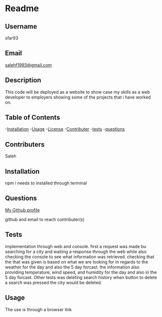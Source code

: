 # Readme


## Username

sfar93

## Email

salehf1993@gmail.com

## Description
This code will be deployed as a website to show case my skills as a web developer to employers showing some of the projects that i have worked on. 

## Table of Contents

  -[Installation](#installation)
  -[Usage](#usage)
  -[License](#license)
  -[Contributer](#contributer)
  -[tests](#tests)
  -[questions](#questions)

## Contributers

Saleh

## Installation

npm i needs to installed through terminal

## Questions

[My Github profile](http://github.com/sfar93)


github and email to reach contributer(s)

## Tests

implementation through web and console.
first a request was made bu searching for a city and waiting a response through the web while also checking the console to see what information was retrieved. 
checking that the that was given is based on what we are looking for in regards to the weather for the day and also the 5 day forcast. the information also providing temperature, wind speed, and humidity for the day and also in the 5 day forcast. Other tests was deleting search history when button to delete a search was pressed the city would be deleted. 
## Usage

The use is through a browser link 